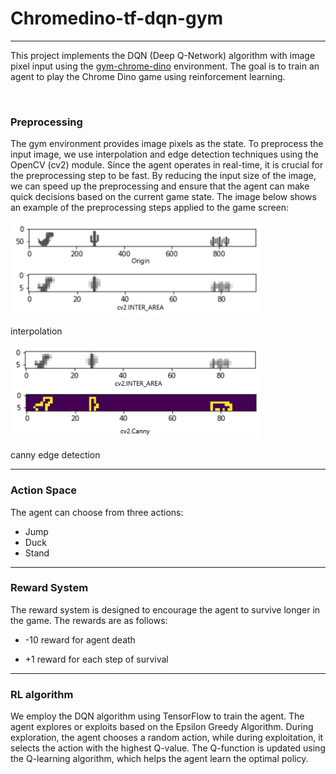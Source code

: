 # Chromedino-tf-dqn-gym


---
This project implements the DQN (Deep Q-Network) algorithm with image pixel input using the [gym-chrome-dino](https://github.com/mattstruble/gym-chrome-dino) environment. The goal is to train an agent to play the Chrome Dino game using reinforcement learning.

<br>

### Preprocessing

  

The gym environment provides image pixels as the state. To preprocess the input image, we use interpolation and edge detection techniques using the OpenCV (cv2) module. Since the agent operates in real-time, it is crucial for the preprocessing step to be fast. By reducing the input size of the image, we can speed up the preprocessing and ensure that the agent can make quick decisions based on the current game state.
The image below shows an example of the preprocessing steps applied to the game screen:

<img src="./file/Inter_area.png" width="400px" height="150px" title="inter_area"/>

interpolation

<img src="./file/Edge-Detector.png" width="400px" height="150px" title="edge_detector"/>

canny edge detection

---

### Action Space

The agent can choose from three actions:

+ Jump
+ Duck
+ Stand

---

### Reward System

The reward system is designed to encourage the agent to survive longer in the game. The rewards are as follows:

+ -10 reward for agent death

+ +1 reward for each step of survival

---

### RL algorithm

  
We employ the DQN algorithm using TensorFlow to train the agent. The agent explores or exploits based on the Epsilon Greedy Algorithm. During exploration, the agent chooses a random action, while during exploitation, it selects the action with the highest Q-value.
The Q-function is updated using the Q-learning algorithm, which helps the agent learn the optimal policy.

